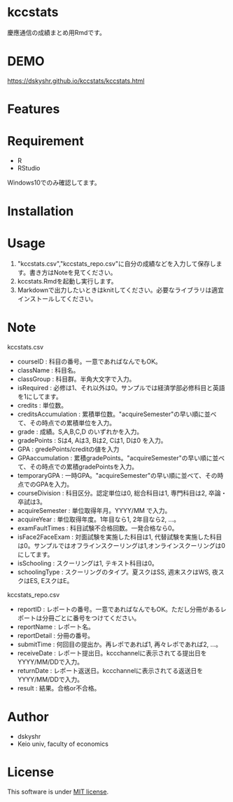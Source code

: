 # kccstats
 
慶應通信の成績まとめ用Rmdです。

# DEMO

https://dskyshr.github.io/kccstats/kccstats.html

# Features
 
# Requirement
 
* R
* RStudio
 
Windows10でのみ確認してます。

# Installation
 
# Usage
 
1. "kccstats.csv","kccstats_repo.csv"に自分の成績などを入力して保存します。書き方はNoteを見てください。
2. kccstats.Rmdを起動し実行します。
3. Markdownで出力したいときはknitしてください。必要なライブラリは適宜インストールしてください。

# Note

kccstats.csv
* courseID : 科目の番号。一意であればなんでもOK。
* className : 科目名。
* classGroup : 科目群。半角大文字で入力。
* isRequired : 必修は1、それ以外は0。サンプルでは経済学部必修科目と英語を1にしてます。
* credits : 単位数。
* creditsAccumulation : 累積単位数。"acquireSemester"の早い順に並べて、その時点での累積単位を入力。
* grade	: 成績。S,A,B,C,D のいずれかを入力。
* gradePoints : Sは4, Aは3, Bは2, Cは1, Dは0 を入力。
* GPA : gredePoints/creditの値を入力
* GPAaccumulation :  累積gradePoints。"acquireSemester"の早い順に並べて、その時点での累積gradePointsを入力。
* temporaryGPA :  一時GPA。"acquireSemester"の早い順に並べて、その時点でのGPAを入力。
* courseDivision : 科目区分。認定単位は0, 総合科目は1, 専門科目は2, 卒論・卒試は3。
* acquireSemester	: 単位取得年月。YYYY/MM で入力。
* acquireYear : 単位取得年度。1年目なら1, 2年目なら2, ...。
* examFaultTimes : 科目試験不合格回数。一発合格なら0。
* isFace2FaceExam : 対面試験を実施した科目は1, 代替試験を実施した科目は0。サンプルではオフラインスクーリングは1,オンラインスクーリングは0にしてます。
* isSchooling : スクーリングは1, テキスト科目は0。
* schoolingType : スクーリングのタイプ。夏スクはSS, 週末スクはWS, 夜スクはES, EスクはE。

kccstats_repo.csv
* reportID : レポートの番号。一意であればなんでもOK。ただし分冊があるレポートは分冊ごとに番号をつけてください。
* reportName : レポート名。
* reportDetail : 分冊の番号。
* submitTime : 何回目の提出か。再レポであれば1, 再々レポであれば2, ...。
* receiveDate : レポート提出日。kccchannelに表示されてる提出日をYYYY/MM/DDで入力。
* returnDate : レポート返送日。kccchannelに表示されてる返送日をYYYY/MM/DDで入力。
* result : 結果。合格or不合格。

# Author
 
* dskyshr
* Keio univ, faculty of economics

# License
 
This software is under [MIT license](https://en.wikipedia.org/wiki/MIT_License).
